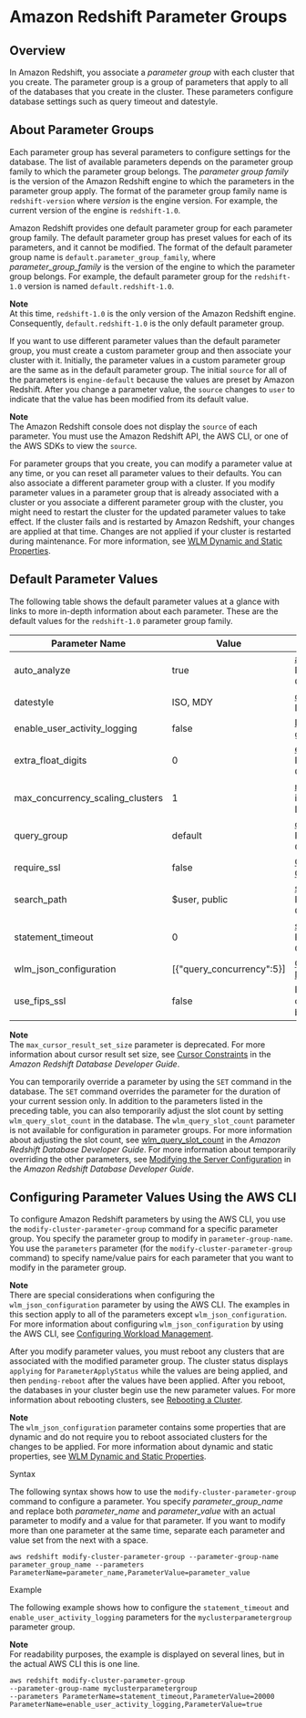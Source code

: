 # Amazon Redshift Parameter Groups<a name="working-with-parameter-groups"></a>

## Overview<a name="working-with-parameter-groups-overview"></a>

 In Amazon Redshift, you associate a *parameter group* with each cluster that you create\. The parameter group is a group of parameters that apply to all of the databases that you create in the cluster\. These parameters configure database settings such as query timeout and datestyle\. 

## About Parameter Groups<a name="about-parameter-groups"></a>

Each parameter group has several parameters to configure settings for the database\. The list of available parameters depends on the parameter group family to which the parameter group belongs\. The *parameter group family* is the version of the Amazon Redshift engine to which the parameters in the parameter group apply\. The format of the parameter group family name is `redshift-version` where *version* is the engine version\. For example, the current version of the engine is `redshift-1.0`\. 

Amazon Redshift provides one default parameter group for each parameter group family\. The default parameter group has preset values for each of its parameters, and it cannot be modified\. The format of the default parameter group name is `default.parameter_group_family`, where *parameter\_group\_family* is the version of the engine to which the parameter group belongs\. For example, the default parameter group for the `redshift-1.0` version is named `default.redshift-1.0`\. 

**Note**  
 At this time, `redshift-1.0` is the only version of the Amazon Redshift engine\. Consequently, `default.redshift-1.0` is the only default parameter group\. 

If you want to use different parameter values than the default parameter group, you must create a custom parameter group and then associate your cluster with it\. Initially, the parameter values in a custom parameter group are the same as in the default parameter group\. The initial `source` for all of the parameters is `engine-default` because the values are preset by Amazon Redshift\. After you change a parameter value, the `source` changes to `user` to indicate that the value has been modified from its default value\. 

**Note**  
The Amazon Redshift console does not display the `source` of each parameter\. You must use the Amazon Redshift API, the AWS CLI, or one of the AWS SDKs to view the `source`\.

For parameter groups that you create, you can modify a parameter value at any time, or you can reset all parameter values to their defaults\. You can also associate a different parameter group with a cluster\. If you modify parameter values in a parameter group that is already associated with a cluster or you associate a different parameter group with the cluster, you might need to restart the cluster for the updated parameter values to take effect\. If the cluster fails and is restarted by Amazon Redshift, your changes are applied at that time\. Changes are not applied if your cluster is restarted during maintenance\. For more information, see [WLM Dynamic and Static Properties](workload-mgmt-config.md#wlm-dynamic-and-static-properties)\.

## Default Parameter Values<a name="default-param-group-values"></a>

The following table shows the default parameter values at a glance with links to more in\-depth information about each parameter\. These are the default values for the `redshift-1.0` parameter group family\. 


| Parameter Name | Value | More Information | 
| --- | --- | --- | 
|  auto\_analyze  |  true  |  [auto\_analyze](https://docs.aws.amazon.com/redshift/latest/dg/r_auto_analyze.html) in the Amazon Redshift Database Developer Guide  | 
|  datestyle  |   ISO, MDY   |  [datestyle](https://docs.aws.amazon.com/redshift/latest/dg/r_datestyle.html) in the Amazon Redshift Database Developer Guide  | 
|  enable\_user\_activity\_logging  |   false   |  [Database Audit Logging](db-auditing.md) in this guide  | 
|  extra\_float\_digits  |  0  |  [extra\_float\_digits](https://docs.aws.amazon.com/redshift/latest/dg/r_extra_float_digits.html) in the Amazon Redshift Database Developer Guide  | 
|  max\_concurrency\_scaling\_clusters  |  1  |  [max\_concurrency\_scaling\_clusters](https://docs.aws.amazon.com/redshift/latest/dg/r_max_concurrency_scaling_clusters.html) in the Amazon Redshift Database Developer Guide  | 
|  query\_group  |  default   |  [query\_group](https://docs.aws.amazon.com/redshift/latest/dg/r_query_group.html) in the Amazon Redshift Database Developer Guide  | 
|  require\_ssl  |  false  |  [Configure Security Options for Connections](connecting-ssl-support.md) in this guide  | 
|  search\_path  |   $user, public   |  [search\_path](https://docs.aws.amazon.com/redshift/latest/dg/r_search_path.html) in the Amazon Redshift Database Developer Guide  | 
|  statement\_timeout  |  0  |  [statement\_timeout](https://docs.aws.amazon.com/redshift/latest/dg/r_statement_timeout.html) in the Amazon Redshift Database Developer Guide  | 
|  wlm\_json\_configuration  |   \[\{"query\_concurrency":5\}\]   |  [Configuring Workload Management](workload-mgmt-config.md) in this guide  | 
|  use\_fips\_ssl  |  false  |  Enable FIPS\-compliant SSL mode only if your system is required to be FIPS compliant\. | 

**Note**  
The `max_cursor_result_set_size` parameter is deprecated\. For more information about cursor result set size, see [ Cursor Constraints](https://docs.aws.amazon.com/redshift/latest/dg/declare.html#declare-constraints) in the *Amazon Redshift Database Developer Guide*\.

You can temporarily override a parameter by using the `SET` command in the database\. The `SET` command overrides the parameter for the duration of your current session only\. In addition to the parameters listed in the preceding table, you can also temporarily adjust the slot count by setting `wlm_query_slot_count` in the database\. The `wlm_query_slot_count` parameter is not available for configuration in parameter groups\. For more information about adjusting the slot count, see [wlm\_query\_slot\_count](https://docs.aws.amazon.com/redshift/latest/dg/r_wlm_query_slot_count.html) in the *Amazon Redshift Database Developer Guide*\. For more information about temporarily overriding the other parameters, see [ Modifying the Server Configuration](https://docs.aws.amazon.com/redshift/latest/dg/t_Modifying_the_default_settings.html) in the *Amazon Redshift Database Developer Guide*\.

## Configuring Parameter Values Using the AWS CLI<a name="configure-parameters-using-the-cli"></a>

 To configure Amazon Redshift parameters by using the AWS CLI, you use the `modify-cluster-parameter-group` command for a specific parameter group\. You specify the parameter group to modify in `parameter-group-name`\. You use the `parameters` parameter \(for the `modify-cluster-parameter-group` command\) to specify name/value pairs for each parameter that you want to modify in the parameter group\. 

**Note**  
There are special considerations when configuring the `wlm_json_configuration` parameter by using the AWS CLI\. The examples in this section apply to all of the parameters except `wlm_json_configuration`\. For more information about configuring `wlm_json_configuration` by using the AWS CLI, see [Configuring Workload Management](workload-mgmt-config.md)\. 

After you modify parameter values, you must reboot any clusters that are associated with the modified parameter group\. The cluster status displays `applying` for `ParameterApplyStatus` while the values are being applied, and then `pending-reboot` after the values have been applied\. After you reboot, the databases in your cluster begin use the new parameter values\. For more information about rebooting clusters, see [Rebooting a Cluster](managing-clusters-console.md#reboot-cluster)\. 

**Note**  
The `wlm_json_configuration` parameter contains some properties that are dynamic and do not require you to reboot associated clusters for the changes to be applied\. For more information about dynamic and static properties, see [WLM Dynamic and Static Properties](workload-mgmt-config.md#wlm-dynamic-and-static-properties)\. 

Syntax

 The following syntax shows how to use the `modify-cluster-parameter-group` command to configure a parameter\. You specify *parameter\_group\_name* and replace both *parameter\_name* and *parameter\_value* with an actual parameter to modify and a value for that parameter\. If you want to modify more than one parameter at the same time, separate each parameter and value set from the next with a space\. 

```
aws redshift modify-cluster-parameter-group --parameter-group-name parameter_group_name --parameters ParameterName=parameter_name,ParameterValue=parameter_value
```

Example

 The following example shows how to configure the `statement_timeout` and `enable_user_activity_logging` parameters for the `myclusterparametergroup` parameter group\. 

**Note**  
 For readability purposes, the example is displayed on several lines, but in the actual AWS CLI this is one line\. 

```
aws redshift modify-cluster-parameter-group 
--parameter-group-name myclusterparametergroup 
--parameters ParameterName=statement_timeout,ParameterValue=20000 ParameterName=enable_user_activity_logging,ParameterValue=true
```